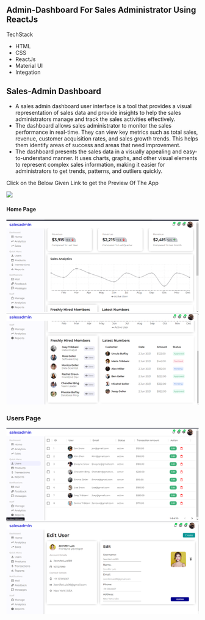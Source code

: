 ## Admin-Dashboard For Sales Administrator Using ReactJs

TechStack
- HTML
- CSS
- ReactJs
- Material UI
- Integation

## Sales-Admin Dashboard
* A sales admin dashboard user interface is a tool that provides a visual representation of sales data and provide insights to help the sales administrators manage and track  the sales activities effectively.
* The dashboard allows sales administrator to monitor the sales performance in real-time. They can view key metrics such as total sales, revenue, customer acquisition rates, and sales growth trends. This helps them identify areas of success and areas that need improvement.
* The dashboard presents the sales data in a visually appealing and easy-to-understand manner. It uses charts, graphs, and other visual elements to represent complex sales information, making it easier for administrators to get trends, patterns, and outliers quickly.

Click on the Below Given Link to get the Preview Of The App


<a href="https://sales-admin-dashboard.vercel.app/">

<img src="https://img.shields.io/badge/Vercel-000000?style=for-the-badge&logo=vercel&logoColor=white">

</a>


#### Home Page

<img src="./images/admin_page1.png"/>

<br>
<img src="./images/admin_page2.png"/>

### Users Page

<img src="./images/admin_page3.png"/>

<br>
<img src="./images/admin_page4.png"/>
